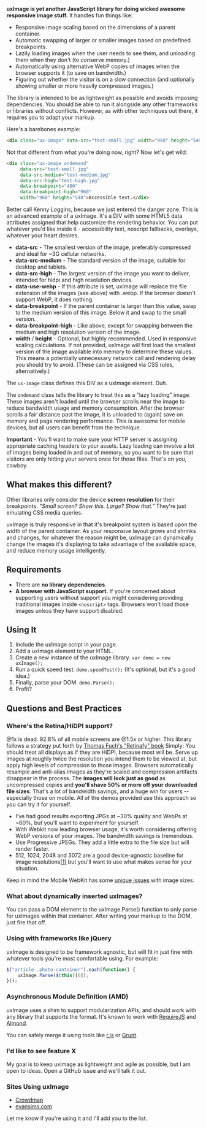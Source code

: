 **uxImage is yet another JavaScript library for doing wicked awesome responsive image stuff.** It handles fun things like:

* Responsive image scaling based on the dimensions of a parent container.
* Automatic swapping of larger or smaller images based on predefined breakpoints.
* Lazily loading images when the user needs to see them, and unloading them when they don't (to conserve memory.)
* Automatically using alternative WebP copies of images when the browser supports it (to save on bandwidth.)
* Figuring out whether the visitor is on a slow connection (and optionally showing smaller or more heavily compressed images.)

The library is intended to be as lightweight as possible and avoids imposing dependencies. You should be able to run it alongside any other frameworks or libraries without conflicts. However, as with other techniques out there, it requires you to adapt your markup.

Here's a barebones example:

```html
<div class="ux-image" data-src="test-small.jpg" width="960" height="540">Accessible text.</div>
```

Not that different from what you're doing now, right? Now let's get wild:

```html
<div class="ux-image ondemand"
     data-src="test-small.jpg"
     data-src-medium="test-medium.jpg"
     data-src-high="test-high.jpg"
     data-breakpoint="480"
     data-breakpoint-high="960"
     width="960" height="540">Accessible text.</div>
```

Better call Kenny Loggins, because we just entered the danger zone. This is an advanced example of a uxImage. It's a DIV with some HTML5 data attributes assigned that help customize the rendering behavior. You can put whatever you'd like inside it - accessibility text, noscript fallbacks, overlays, whatever your heart desires.

+ **data-src** - The smallest version of the image, preferably compressed and ideal for ~3G cellular networks.
+ **data-src-medium** - The standard version of the image, suitable for desktop and tablets.
+ **data-src-high** - The largest version of the image you want to deliver, intended for hidpi and high resolution devices.
+ **data-use-webp** - If this attribute is set, uxImage will replace the file extension of the images (see above) with .webp. If the browser doesn't support WebP, it does nothing.
+ **data-breakpoint** - If the parent container is larger than this value, swap to the medium version of this image. Below it and swap to the small version.
+ **data-breakpoint-high** - Like above, except for swapping between the medium and high resolution version of the image.
+ **width** / **height** - Optional, but highly recommended. Used in responsive scaling calculations. If not provided, uxImage will first load the smallest version of the image available into memory to determine these values. This means a potentially unnecessary network call and rendering delay you should try to avoid. (These can be assigned via CSS rules, alternatively.)

The ```ux-image``` class defines this DIV as a uxImage element. Duh.

The ```ondemand``` class tells the library to treat this as a "lazy loading" image. These images aren't loaded until the browser scrolls near the image to reduce bandwidth usage and memory consumption. After the browser scrolls a fair distance past the image, it is unloaded to (again) save on memory and page rendering performance. This is awesome for mobile devices, but all users can benefit from the technique.

**Important** - You'll want to make sure your HTTP server is assigning appropriate caching headers to your assets. Lazy loading can involve a lot of images being loaded in and out of memory, so you want to be sure that visitors are only hitting your servers once for those files. That's on you, cowboy.

## What makes this different?

Other libraries only consider the device __screen resolution__ for their breakpoints. _"Small screen? Show this. Large? Show that."_ They're just emulating CSS media queries.

uxImage is truly responsive in that it's breakpoint system is based upon the width of the parent container. As your responsive layout grows and shrinks and changes, for whatever the reason might be, uxImage can dynamically change the images it's displaying to take advantage of the available space, and reduce memory usage intelligently.

## Requirements

+ There are **no library dependencies**.
+ **A browser with JavaScript support.** If you're concerned about supporting users without support you might considering providing traditional images inside ```<noscript>``` tags. Browsers won't load those images unless they have support disabled.

## Using It

1. Include the uxImage script in your page.
2. Add a uxImage element to your HTML.
3. Create a new instance of the uxImage library. ```var demo = new uxImage();```
4. Run a quick speed test. ```demo.speedTest();``` (It's optional, but it's a good idea.)
5. Finally, parse your DOM. ```demo.Parse();```
6. Profit?

## Questions and Best Practices

### Where's the Retina/HiDPI support?
@1x is dead. 92.8% of all mobile screens are @1.5x or higher. This library follows a strategy put forth by [Thomas Fuch's "Retinafy" book](http://retinafy.me/) Simply: You should treat all displays as if they are HiDPI, because most will be. Serve up images at roughly twice the resolution you intend them to be viewed at, but apply high levels of compression to those images. Browsers automatically resample and anti-alias images as they're scaled and compression artifacts disappear in the process. The **images will look just as good** as uncompressed copies and **you'll shave 50% or more off your downloaded file sizes**. That's a lot of bandwidth savings, and a huge win for users -- especially those on mobile. All of the demos provided use this approach so you can try it for yourself.

+ I've had good results exporting JPGs at ~30% quality and WebPs at ~60%, but you'll want to experiment for yourself.
+ With Webkit now leading browser usage, it's worth considering offering WebP versions of your images. The bandwidth savings is tremendous.
+ Use Progressive JPEGs. They add a little extra to the file size but will render faster.
+ 512, 1024, 2048 and 3072 are a good device-agnostic baseline for image resolutions[[1]](http://blog.cloudfour.com/how-do-you-pick-responsive-images-breakpoints/comment-page-1/#comment-14803) but you'll want to use what makes sense for your situation.

Keep in mind the Mobile WebKit has some [unique issues](http://duncandavidson.com/blog/2012/03/webkit_retina_bug/) with image sizes.

### What about dynamically inserted uxImages?
You can pass a DOM element to the uxImage.Parse() function to only parse for uxImages within that container. After writing your markup to the DOM, just fire that off.

### Using with frameworks like jQuery
uxImage is designed to be framework agnostic, but will fit in just fine with whatever tools you're most comfortable using. For example:

```js
$("article .photo-container").each(function() {
    uxImage.Parse($(this)[0]);
}));
```

###  Asynchronous Module Definition (AMD)
uxImage uses a shim to support modularization APIs, and should work with any library that supports the format. It's known to work with [RequireJS](http://requirejs.org) and [Almond](https://github.com/jrburke/almond).

You can safely merge it using tools like [r.js](http://requirejs.org/docs/optimization.html) or [Grunt](http://gruntjs.com/).

### I'd like to see feature X
My goal is to keep uxImage as lightweight and agile as possible, but I am open to ideas. Open a GitHub issue and we'll talk it out.

### Sites Using uxImage

+ [Crowdmap](https://crowdmap.com)
+ [evansims.com](http://evansims.com)

Let me know if you're using it and I'll add you to the list.
